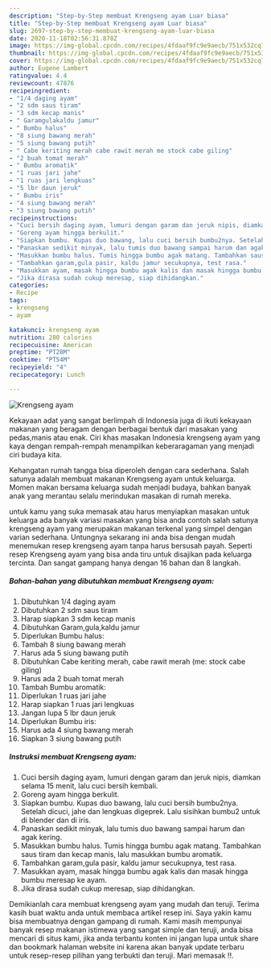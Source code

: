 ```yaml
---
description: "Step-by-Step membuat Krengseng ayam Luar biasa"
title: "Step-by-Step membuat Krengseng ayam Luar biasa"
slug: 2697-step-by-step-membuat-krengseng-ayam-luar-biasa
date: 2020-11-18T02:56:31.878Z
image: https://img-global.cpcdn.com/recipes/4fdaaf9fc9e9aecb/751x532cq70/krengseng-ayam-foto-resep-utama.jpg
thumbnail: https://img-global.cpcdn.com/recipes/4fdaaf9fc9e9aecb/751x532cq70/krengseng-ayam-foto-resep-utama.jpg
cover: https://img-global.cpcdn.com/recipes/4fdaaf9fc9e9aecb/751x532cq70/krengseng-ayam-foto-resep-utama.jpg
author: Eugene Lambert
ratingvalue: 4.4
reviewcount: 47876
recipeingredient:
- "1/4 daging ayam"
- "2 sdm saus tiram"
- "3 sdm kecap manis"
- " Garamgulakaldu jamur"
- " Bumbu halus"
- "8 siung bawang merah"
- "5 siung bawang putih"
- " Cabe keriting merah cabe rawit merah me stock cabe giling"
- "2 buah tomat merah"
- " Bumbu aromatik"
- "1 ruas jari jahe"
- "1 ruas jari lengkuas"
- "5 lbr daun jeruk"
- " Bumbu iris"
- "4 siung bawang merah"
- "3 siung bawang putih"
recipeinstructions:
- "Cuci bersih daging ayam, lumuri dengan garam dan jeruk nipis, diamkan selama 15 menit, lalu cuci bersih kembali."
- "Goreng ayam hingga berkulit."
- "Siapkan bumbu. Kupas duo bawang, lalu cuci bersih bumbu2nya. Setelah dicuci, jahe dan lengkuas digeprek. Lalu sisihkan bumbu2 untuk di blender dan di iris."
- "Panaskan sedikit minyak, lalu tumis duo bawang sampai harum dan agak kering."
- "Masukkan bumbu halus. Tumis hingga bumbu agak matang. Tambahkan saus tiram dan kecap manis, lalu masukkan bumbu aromatik."
- "Tambahkan garam,gula pasir, kaldu jamur secukupnya, test rasa."
- "Masukkan ayam, masak hingga bumbu agak kalis dan masak hingga bumbu meresap ke ayam."
- "Jika dirasa sudah cukup meresap, siap dihidangkan."
categories:
- Recipe
tags:
- krengseng
- ayam

katakunci: krengseng ayam 
nutrition: 280 calories
recipecuisine: American
preptime: "PT28M"
cooktime: "PT54M"
recipeyield: "4"
recipecategory: Lunch

---
```



![Krengseng ayam](https://img-global.cpcdn.com/recipes/4fdaaf9fc9e9aecb/751x532cq70/krengseng-ayam-foto-resep-utama.jpg)

Kekayaan adat yang sangat berlimpah di Indonesia juga di ikuti kekayaan makanan yang beragam dengan berbagai bentuk dari masakan yang pedas,manis atau enak. Ciri khas masakan Indonesia krengseng ayam yang kaya dengan rempah-rempah menampilkan keberaragaman yang menjadi ciri budaya kita.




Kehangatan rumah tangga bisa diperoleh dengan cara sederhana. Salah satunya adalah membuat makanan Krengseng ayam untuk keluarga. Momen makan bersama keluarga sudah menjadi budaya, bahkan banyak anak yang merantau selalu merindukan masakan di rumah mereka.

untuk kamu yang suka memasak atau harus menyiapkan masakan untuk keluarga ada banyak variasi masakan yang bisa anda contoh salah satunya krengseng ayam yang merupakan makanan terkenal yang simpel dengan varian sederhana. Untungnya sekarang ini anda bisa dengan mudah menemukan resep krengseng ayam tanpa harus bersusah payah.
Seperti resep Krengseng ayam yang bisa anda tiru untuk disajikan pada keluarga tercinta. Dan sangat gampang hanya dengan 16 bahan dan 8 langkah.


<!--inarticleads1-->

##### Bahan-bahan yang dibutuhkan membuat Krengseng ayam:

1. Dibutuhkan 1/4 daging ayam
1. Dibutuhkan 2 sdm saus tiram
1. Harap siapkan 3 sdm kecap manis
1. Dibutuhkan  Garam,gula,kaldu jamur
1. Diperlukan  Bumbu halus:
1. Tambah 8 siung bawang merah
1. Harus ada 5 siung bawang putih
1. Dibutuhkan  Cabe keriting merah, cabe rawit merah (me: stock cabe giling)
1. Harus ada 2 buah tomat merah
1. Tambah  Bumbu aromatik:
1. Diperlukan 1 ruas jari jahe
1. Harap siapkan 1 ruas jari lengkuas
1. Jangan lupa 5 lbr daun jeruk
1. Diperlukan  Bumbu iris:
1. Harus ada 4 siung bawang merah
1. Siapkan 3 siung bawang putih




<!--inarticleads2-->

##### Instruksi membuat  Krengseng ayam:

1. Cuci bersih daging ayam, lumuri dengan garam dan jeruk nipis, diamkan selama 15 menit, lalu cuci bersih kembali.
1. Goreng ayam hingga berkulit.
1. Siapkan bumbu. Kupas duo bawang, lalu cuci bersih bumbu2nya. Setelah dicuci, jahe dan lengkuas digeprek. Lalu sisihkan bumbu2 untuk di blender dan di iris.
1. Panaskan sedikit minyak, lalu tumis duo bawang sampai harum dan agak kering.
1. Masukkan bumbu halus. Tumis hingga bumbu agak matang. Tambahkan saus tiram dan kecap manis, lalu masukkan bumbu aromatik.
1. Tambahkan garam,gula pasir, kaldu jamur secukupnya, test rasa.
1. Masukkan ayam, masak hingga bumbu agak kalis dan masak hingga bumbu meresap ke ayam.
1. Jika dirasa sudah cukup meresap, siap dihidangkan.




Demikianlah cara membuat krengseng ayam yang mudah dan teruji. Terima kasih buat waktu anda untuk membaca artikel resep ini. Saya yakin kamu bisa membuatnya dengan gampang di rumah. Kami masih mempunyai banyak resep makanan istimewa yang sangat simple dan teruji, anda bisa mencari di situs kami, jika anda terbantu konten ini jangan lupa untuk share dan bookmark halaman website ini karena akan banyak update terbaru untuk resep-resep pilihan yang terbukti dan teruji. Mari memasak !!. 
